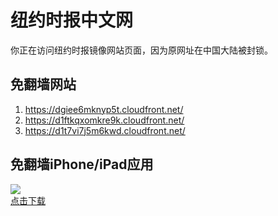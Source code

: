 <h1>纽约时报中文网</h1>
<p>你正在访问纽约时报镜像网站页面，因为原网址在中国大陆被封锁。</p>
<h2>免翻墙网站</h2>
<ol>
<li><a href="https://dgiee6mknyp5t.cloudfront.net/" target="1">https://dgiee6mknyp5t.cloudfront.net/</a></li>
<li><a href="https://d1ftkqxomkre9k.cloudfront.net/" target="2">https://d1ftkqxomkre9k.cloudfront.net/</a></li>
<li><a href="https://d1t7vi7j5m6kwd.cloudfront.net/" target="3">https://d1t7vi7j5m6kwd.cloudfront.net/</a></li>
</ol>
<h2>免翻墙iPhone/iPad应用</h2>
<p>
	<a href="https://itunes.apple.com/cn/app/niu-yue-shi-bao-zhong-wen-wang/id807498298?mt=8">
		<img src="icon175x175.jpeg" />
		<br/>点击下载
	</a>
</p>